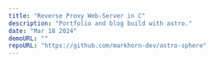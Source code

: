 ```yaml
---
title: "Reverse Proxy Web-Server in C"
description: "Portfolio and blog build with astro."
date: "Mar 18 2024"
demoURL: ""
repoURL: "https://github.com/markhorn-dev/astro-sphere"
---
```


